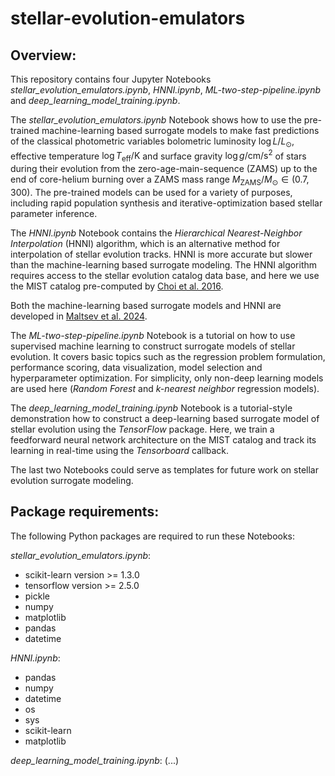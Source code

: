 # stellar-evolution-emulators

## **Overview:**

This repository contains four Jupyter Notebooks *stellar_evolution_emulators.ipynb*, *HNNI.ipynb*, *ML-two-step-pipeline.ipynb* and *deep_learning_model_training.ipynb*. 

The *stellar_evolution_emulators.ipynb* Notebook shows how to use the pre-trained machine-learning based surrogate models to make fast predictions of the classical photometric variables bolometric luminosity $\log L/L_\odot$, effective temperature $\log T_\mathrm{eff}/\mathrm{K}$ and surface gravity $\log g/\mathrm{cm/s^2}$ of stars during their evolution from the zero-age-main-sequence (ZAMS) up to the end of core-helium burning over a ZAMS mass range $M_\mathrm{ZAMS}/M_\odot \in (0.7, 300)$. The pre-trained models can be used for a variety of purposes, including rapid population synthesis and iterative-optimization based stellar parameter inference.

The *HNNI.ipynb* Notebook contains the *Hierarchical Nearest-Neighbor Interpolation* (HNNI) algorithm, which is an alternative method for interpolation of stellar evolution tracks. HNNI is more accurate but slower than the machine-learning based surrogate modeling. The HNNI algorithm requires access to the stellar evolution catalog data base, and here we use the MIST catalog pre-computed by [Choi et al. 2016](https://ui.adsabs.harvard.edu/abs/2016ApJ...823..102C/abstract). 

Both the machine-learning based surrogate models and HNNI are developed in [Maltsev et al. 2024](https://ui.adsabs.harvard.edu/abs/2024A%26A...681A..86M/abstract).

The *ML-two-step-pipeline.ipynb* Notebook is a tutorial on how to use supervised machine learning to construct surrogate models of stellar evolution. It covers basic topics such as the regression problem formulation, performance scoring, data visualization, model selection and hyperparameter optimization. For simplicity, only non-deep learning models are used here (*Random Forest* and *k-nearest neighbor* regression models).

The *deep_learning_model_training.ipynb* Notebook is a tutorial-style demonstration how to construct a deep-learning based surrogate model of stellar evolution using the *TensorFlow* package. Here, we train a feedforward neural network architecture on the MIST catalog and track its learning in real-time using the *Tensorboard* callback. 

The last two Notebooks could serve as templates for future work on stellar evolution surrogate modeling. 

## **Package requirements:**
The following Python packages are required to run these Notebooks:

*stellar_evolution_emulators.ipynb*:
- scikit-learn version >= 1.3.0
- tensorflow version >= 2.5.0
- pickle
- numpy
- matplotlib
- pandas
- datetime

*HNNI.ipynb*:
- pandas
- numpy
- datetime
- os
- sys
- scikit-learn
- matplotlib

*deep_learning_model_training.ipynb*:
(...)
